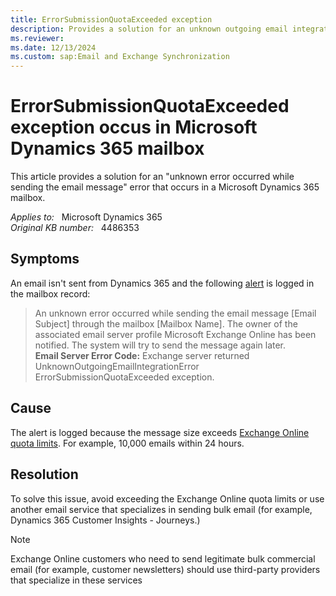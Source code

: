 ```yaml
---
title: ErrorSubmissionQuotaExceeded exception
description: Provides a solution for an unknown outgoing email integration error that occurs in a Microsoft Dynamics 365 mailbox.
ms.reviewer: 
ms.date: 12/13/2024
ms.custom: sap:Email and Exchange Synchronization
---
```

# ErrorSubmissionQuotaExceeded exception occus in Microsoft Dynamics 365 mailbox

This article provides a solution for an "unknown error occurred while sending the email message" error that occurs in a Microsoft Dynamics 365 mailbox.

_Applies to:_ &nbsp; Microsoft Dynamics 365  
_Original KB number:_ &nbsp; 4486353

## Symptoms

An email isn't sent from Dynamics 365 and the following [alert](/power-platform/admin/monitor-email-processing-errors#view-alerts) is logged in the mailbox record:

> An unknown error occurred while sending the email message [Email Subject] through the mailbox [Mailbox Name]. The owner of the associated email server profile Microsoft Exchange Online has been notified. The system will try to send the message again later.  
> **Email Server Error Code:** Exchange server returned UnknownOutgoingEmailIntegrationError ErrorSubmissionQuotaExceeded exception.

## Cause

The alert is logged because the message size exceeds [Exchange Online quota limits](/office365/servicedescriptions/exchange-online-service-description/exchange-online-limits#mailbox-folder-limits). For example, 10,000 emails within 24 hours.

## Resolution

To solve this issue, avoid exceeding the Exchange Online quota limits or use another email service that specializes in sending bulk email (for example, Dynamics 365 Customer Insights - Journeys.)

> [!NOTE]
> Exchange Online customers who need to send legitimate bulk commercial email (for example, customer newsletters) should use third-party providers that specialize in these services
